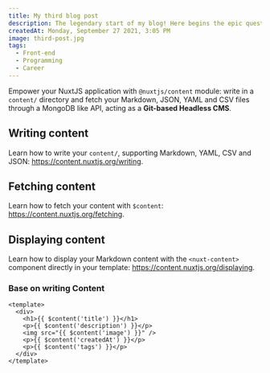 ```yaml
---
title: My third blog post
description: The legendary start of my blog! Here begins the epic quest to write at least weekly!
createdAt: Monday, September 27 2021, 3:05 PM
image: third-post.jpg
tags:
  - Front-end
  - Programming
  - Career
---
```


Empower your NuxtJS application with `@nuxtjs/content` module: write in a `content/` directory and fetch your Markdown, JSON, YAML and CSV files through a MongoDB like API, acting as a **Git-based Headless CMS**.

## Writing content

Learn how to write your `content/`, supporting Markdown, YAML, CSV and JSON: https://content.nuxtjs.org/writing.

## Fetching content

Learn how to fetch your content with `$content`: https://content.nuxtjs.org/fetching.

## Displaying content

Learn how to display your Markdown content with the `<nuxt-content>` component directly in your template: https://content.nuxtjs.org/displaying.

### Base on writing Content

```vue
<template>
  <div>
    <h1>{{ $content('title') }}</h1>
    <p>{{ $content('description') }}</p>
    <img src="{{ $content('image') }}" />
    <p>{{ $content('createdAt') }}</p>
    <p>{{ $content('tags') }}</p>
  </div>
</template>
```
